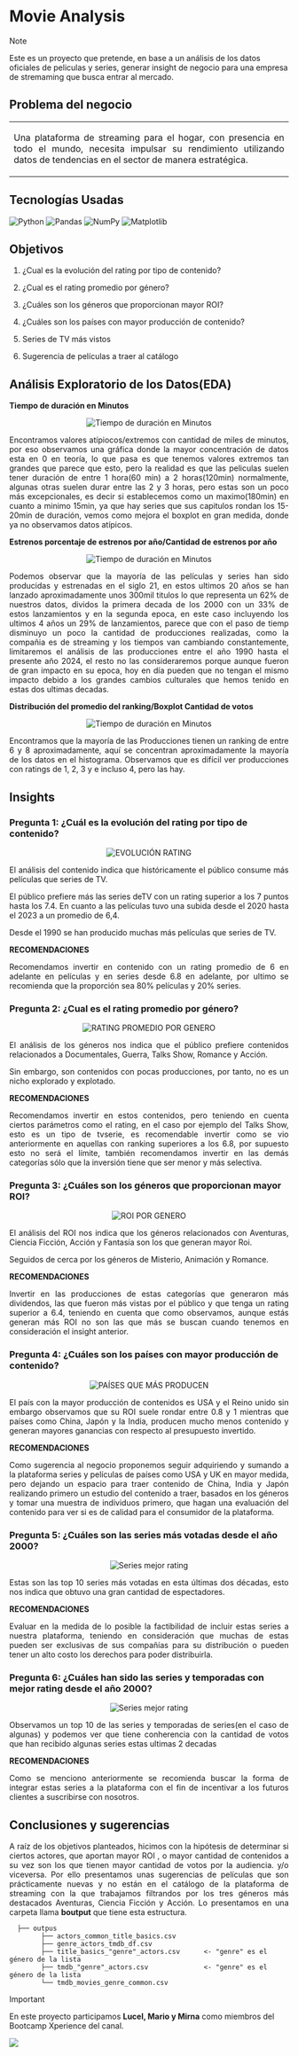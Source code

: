 <h1>Movie Analysis</h1>

> [!NOTE]
> Este es un proyecto que pretende, en base a un análisis de los datos oficiales de peliculas y series, generar insight de negocio para una empresa de stremaming que busca entrar al mercado. <br>

<h2>Problema del negocio</h2>

<table><tr><td> 
<p align="justify">Una plataforma de streaming para el hogar, con presencia en todo el mundo, necesita impulsar su rendimiento utilizando datos de tendencias en el sector de manera estratégica. </p>
</td></tr></table>

<h2>Tecnologías Usadas</h2>

![Python](https://img.shields.io/badge/python-3670A0?style=for-the-badge&logo=python&logoColor=ffdd54) ![Pandas](https://img.shields.io/badge/pandas-%23150458.svg?style=for-the-badge&logo=pandas&logoColor=white) ![NumPy](https://img.shields.io/badge/numpy-%23013243.svg?style=for-the-badge&logo=numpy&logoColor=white) ![Matplotlib](https://img.shields.io/badge/Matplotlib-%23ffffff.svg?style=for-the-badge&logo=Matplotlib&logoColor=black) 

<h2>Objetivos</h2>
  
  1. <p align="justify"> ¿Cual es la evolución del rating por tipo de contenido? </p>
  2. <p align="justify"> ¿Cual es el rating promedio por género? </p>
  3. <p align="justify"> ¿Cuáles son los géneros que proporcionan mayor ROI? </p>
  4. <p align="justify"> ¿Cuáles son los países con mayor producción de contenido? </p>
  5. <p align="justify"> Series de TV más vistos </p>
  6. <p align="justify"> Sugerencia de películas a traer al catálogo </p>

<h2> Análisis Exploratorio de los Datos(EDA) </h2>

**Tiempo de duración en Minutos**

<p align="center">
  <img src="https://github.com/Marioarellano21/Movie_Analysis/assets/146877817/87e9907a-a511-45c0-9c49-42712f5baa54" alt="Tiempo de duración en Minutos" />
</p>

<p align="justify"> Encontramos valores atípiocos/extremos con cantidad de miles de minutos, por eso observamos una gráfica donde la mayor concentración de datos esta en 0 en teoría, lo que pasa es que tenemos valores extremos tan grandes que parece que esto, pero la realidad es que las peliculas suelen tener duración de entre 1 hora(60 min) a 2 horas(120min) normalmente, algunas otras suelen durar entre las 2 y 3 horas, pero estas son un poco más excepcionales, es decir si establecemos como un maximo(180min) en cuanto a minimo 15min, ya que hay series que sus capitulos rondan los 15-20min de duración, vemos como mejora el boxplot en gran medida, donde ya no observamos datos atípicos.</p>

**Estrenos porcentaje de estrenos por año/Cantidad de estrenos por año**

<p align="center">
  <img src="https://github.com/Marioarellano21/Movie_Analysis/assets/146877817/f331cb0d-923c-4ca9-88ea-f2ff64914def" alt="Tiempo de duración en Minutos" />
</p>

<p align="justify"> Podemos observar que la mayoría de las películas y series han sido producidas y estrenadas en el siglo 21, en estos ultimos 20 años se han lanzado aproximadamente unos 300mil titulos lo que representa un 62% de nuestros datos, dividos la primera decada de los 2000 con un 33% de estos lanzamientos y en la segunda epoca, en este caso incluyendo los ultimos 4 años un 29% de lanzamientos, parece que con el paso de tiemp disminuyo un poco la cantidad de producciones realizadas, como la compañia es de streaming y los tiempos van cambiando constantemente, limitaremos el análisis de las producciones entre el año 1990 hasta el presente año 2024, el resto no las consideraremos porque aunque fueron de gran impacto en su epoca, hoy en día pueden que no tengan el mismo impacto debido a los grandes cambios culturales que hemos tenido en estas dos ultimas decadas.</p>

**Distribución del promedio del ranking/Boxplot Cantidad de votos**

<p align="center">
  <img src="https://github.com/Marioarellano21/Movie_Analysis/assets/146877817/d7e1d60d-e202-421f-8dd9-6fe553536004" alt="Tiempo de duración en Minutos" />
</p>

<p align="justify"> Encontramos que la mayoría de las Producciones tienen un ranking de entre 6 y 8 aproximadamente, aquí se concentran aproximadamente la mayoría de los datos en el histograma. Observamos que es difícil ver producciones con ratings de 1, 2, 3 y e incluso 4, pero las hay.</p>

<h2>Insights</h2>

<h3>Pregunta 1: ¿Cuál es la evolución del rating por tipo de contenido?</h3>

<p align="center">
  <img src="https://github.com/Marioarellano21/Movie_Analysis/assets/146877817/14672613-7382-4201-862d-96442b75fff6" alt="EVOLUCIÓN RATING" />
</p>

<p align="justify"> El análisis del contenido indica que históricamente el público consume más películas que series de TV.</p>
  
<p align="justify">El público prefiere más las series deTV con un rating superior a los 7 puntos hasta los 7.4. En cuanto a las películas tuvo una subida desde el 2020 hasta el 2023 a un promedio de 6,4.</p>

<p align="justify">Desde el 1990 se han producido muchas más películas que series de TV.</p>

**RECOMENDACIONES**

<p align="justify">Recomendamos invertir en contenido con un rating promedio de 6 en adelante en películas y en series desde 6.8 en adelante, por ultimo se recomienda que la proporción sea 80% películas y 20% series.</p>

<h3>Pregunta 2: ¿Cual es el rating promedio por género?</h3>
<p align="center">
  <img src="https://github.com/Marioarellano21/Movie_Analysis/assets/146877817/433790e5-be65-437c-bcea-8ac177e9f062" alt="RATING PROMEDIO POR GENERO" />
</p>

<p align="justify"> El análisis de los géneros nos indica que el público prefiere contenidos relacionados a Documentales, Guerra, Talks Show, Romance y Acción.</p>
  
<p align="justify">Sin embargo, son contenidos con pocas producciones, por tanto, no es un nicho explorado y explotado.</p>

**RECOMENDACIONES**

<p align="justify">Recomendamos invertir en estos contenidos, pero teniendo en cuenta ciertos parámetros como el rating, en el caso por ejemplo del Talks Show, esto es un tipo de tvserie, es recomendable invertir como se vio anteriormente en aquellas con ranking superiores a los 6.8, por supuesto esto no será el límite, también recomendamos invertir en las demás categorías sólo que la inversión tiene que ser menor y más selectiva.</p>

<h3>Pregunta 3:  ¿Cuáles son los géneros que proporcionan mayor ROI?</h3>
<p align="center">
  <img src="https://github.com/Marioarellano21/Movie_Analysis/assets/146877817/98cb6322-7c16-4eff-a960-40ddb86c577b" alt="ROI POR GENERO" />
</p>

<p align="justify"> El análisis del ROI nos indica que los géneros relacionados con Aventuras, Ciencia Ficción, Acción y Fantasía son los que generan mayor Roi.</p>
  
<p align="justify">Seguidos de cerca por los géneros de Misterio, Animación y Romance.</p>

**RECOMENDACIONES**

<p align="justify">Invertir en las producciones de estas categorías que generaron más dividendos, las que fueron más vistas por el público y que tenga un rating superior a 6.4, teniendo en cuenta que como observamos, aunque estás generan más ROI no son las que más se buscan cuando tenemos en consideración el insight anterior.</p>

<h3>Pregunta 4:   ¿Cuáles son los países con mayor producción de contenido?</h3>
<p align="center">
  <img src="https://github.com/Marioarellano21/Movie_Analysis/assets/146877817/4dafeb05-dbfe-4517-b74a-4f8645f54140" alt="PAÍSES QUE MÁS PRODUCEN" />
</p>

<p align="justify"> El país con la mayor producción de contenidos es USA y el Reino unido sin embargo observamos que su ROI suele rondar entre 0.8 y 1 mientras que países como China, Japón y la India, producen mucho menos contenido y generan mayores ganancias con respecto al presupuesto invertido.</p>

**RECOMENDACIONES**

<p align="justify">Como sugerencia al negocio proponemos seguir adquiriendo y sumando a la plataforma series y películas de países como USA y UK en mayor medida, pero dejando un espacio para traer contenido de China, India y Japón realizando primero un estudio del contenido a traer, basados en los géneros y tomar una muestra de individuos primero, que hagan una evaluación del contenido para ver si es de calidad para el consumidor de la plataforma.</p>

<h3>Pregunta 5:   ¿Cuáles son las series más votadas desde el año 2000?</h3>
<p align="center">
  <img src="https://github.com/luceldasilva/Movie_Analysis/assets/146877817/6c29480a-f73e-4a98-a470-2c0b00eaef02" alt="Series mejor rating" />
</p>

<p align="justify">Estas son las top 10 series más votadas en esta últimas dos décadas, esto nos indica que obtuvo una gran cantidad de espectadores.</p>

**RECOMENDACIONES**

<p align="justify">Evaluar en la medida de lo posible la factibilidad de incluir estas series a nuestra plataforma, teniendo en consideración que muchas de estas pueden ser exclusivas de sus compañías para su distribución o pueden tener un alto costo los derechos para poder distribuirla.</p>

<h3>Pregunta 6:   ¿Cuáles han sido las series y temporadas con mejor rating desde el año 2000?</h3>
<p align="center">
  <img src="https://github.com/luceldasilva/Movie_Analysis/assets/146877817/a9fa8e78-1642-4c79-a9a1-cff3f427a59f" alt="Series mejor rating" />
</p>

<p align="justify"> Observamos un top 10 de las series y temporadas de series(en el caso de algunas) y podemos ver que tiene conherencia con la cantidad de votos que han recibido algunas series estas ultimas 2 decadas</p>

**RECOMENDACIONES**

<p align="justify">Como se menciono anteriormente se recomienda buscar la forma de integrar estas series a la plataforma con el fin de incentivar a los futuros clientes a suscribirse con nosotros.</p>


<h2> Conclusiones y sugerencias</h2>
<p align="justify"> A raíz de los objetivos planteados, hicimos con la hipótesis de determinar si ciertos actores, que aportan mayor ROI , o mayor cantidad de contenidos a su vez son los que tienen mayor cantidad de votos por la audiencia. y/o viceversa. Por ello presentamos unas sugerencias de películas que son prácticamente nuevas y no están en el catálogo de la plataforma de streaming con la que trabajamos filtrandos por los tres géneros más destacados Aventuras, Ciencia Ficción y Acción. Lo presentamos en una carpeta llama  <b> boutput</b> que tiene esta estructura.</p>

```
  ├── outpus
      	├── actors_common_title_basics.csv
      	├── genre_actors_tmdb_df.csv
      	├── title_basics_"genre"_actors.csv      <- "genre" es el género de la lista
        ├── tmdb_"genre"_actors.csv              <- "genre" es el género de la lista
        └── tmdb_movies_genre_common.csv
```

> [!IMPORTANT]
> En este proyecto participamos <b>Lucel, Mario y Mirna</b> como miembros del Bootcamp Xperience del canal.
> 
>[![](https://img.shields.io/youtube/channel/subscribers/UCuerQOTskuNkddcT738357g?style=for-the-badge&logo=youtube&label=Bootcamp%20Xperience)](https://www.youtube.com/@BootcampXperience)
